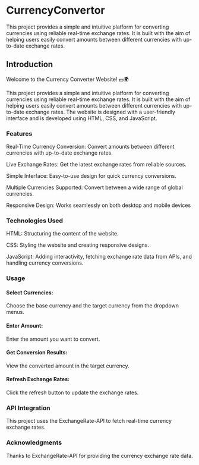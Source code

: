 # CurrencyConvertor
 This project provides a simple and intuitive platform for converting currencies using reliable real-time exchange rates. It is built with the aim of helping users easily convert amounts between different currencies with up-to-date exchange rates.


<h2>Introduction</h2>


Welcome to the Currency Converter Website! 💵🌍


<p align="left">This project provides a simple and intuitive platform for converting currencies using reliable real-time exchange rates. It is built with the aim of helping users easily convert amounts between different currencies with up-to-date exchange rates. The website is designed with a user-friendly interface and is developed using HTML, CSS, and JavaScript.
</p>

<h3>Features</h3>

Real-Time Currency Conversion: Convert amounts between different currencies with up-to-date exchange rates.

Live Exchange Rates: Get the latest exchange rates from reliable sources.

Simple Interface: Easy-to-use design for quick currency conversions.

Multiple Currencies Supported: Convert between a wide range of global currencies.

Responsive Design: Works seamlessly on both desktop and mobile devices

<h3>Technologies Used</h3>

HTML: Structuring the content of the website.

CSS: Styling the website and creating responsive designs.

JavaScript: Adding interactivity, fetching exchange rate data from APIs, and handling currency conversions.


<h3>Usage</h3>
<h4>Select Currencies:</h4>Choose the base currency and the target currency from the dropdown menus.

<h4>Enter Amount:</h4>Enter the amount you want to convert.

<h4>Get Conversion Results:</h4>View the converted amount in the target currency.

<h4>Refresh Exchange Rates:</h4>Click the refresh button to update the exchange rates.

<h3>API Integration</h3>
This project uses the ExchangeRate-API to fetch real-time currency exchange rates.

<h3>Acknowledgments</h3>
Thanks to ExchangeRate-API for providing the currency exchange rate data.



